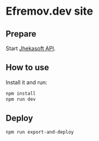 # Efremov.dev site

## Prepare

Start [Jhekasoft API](https://github.com/jhekasoft/jhekasoft-api).

## How to use

Install it and run:

```sh
npm install
npm run dev
```

## Deploy

```sh
npm run export-and-deploy
```

